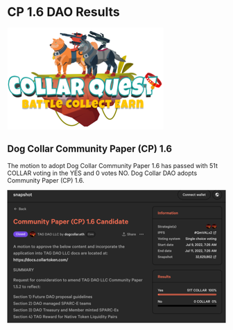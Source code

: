 # CP 1.6 DAO Results

![CollarQuest a Metaverse Play2Earn Ecosystem](../../../.gitbook/assets/CQ-Title.png)

## Dog Collar Community Paper (CP) 1.6

The motion to adopt Dog Collar Community Paper 1.6 has passed with 51t COLLAR voting in the YES and 0 votes NO.  Dog Collar DAO adopts Community Paper (CP) 1.6.

![](../../../.gitbook/assets/image.png)
